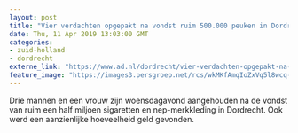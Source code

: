 ```yaml
---
layout: post
title: "Vier verdachten opgepakt na vondst ruim 500.000 peuken in Dordrecht"
date: Thu, 11 Apr 2019 13:03:00 GMT
categories: 
- zuid-holland 
- dordrecht 
externe_link: "https://www.ad.nl/dordrecht/vier-verdachten-opgepakt-na-vondst-ruim-500-000-peuken-in-dordrecht~a120370a/"
feature_image: "https://images3.persgroep.net/rcs/wkMKfAmqIoZxVq5l8wcq-ri6YJ4/diocontent/145309987/_fitwidth/400/?appId=21791a8992982cd8da851550a453bd7f&quality=0.7"
---
```


Drie mannen en een vrouw zijn woensdagavond aangehouden na de vondst van ruim een half miljoen sigaretten en nep-merkkleding in Dordrecht. Ook werd een aanzienlijke hoeveelheid geld gevonden.
